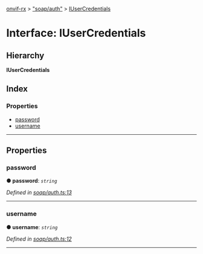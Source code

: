 [onvif-rx](../README.md) > ["soap/auth"](../modules/_soap_auth_.md) > [IUserCredentials](../interfaces/_soap_auth_.iusercredentials.md)

# Interface: IUserCredentials

## Hierarchy

**IUserCredentials**

## Index

### Properties

* [password](_soap_auth_.iusercredentials.md#password)
* [username](_soap_auth_.iusercredentials.md#username)

---

## Properties

<a id="password"></a>

###  password

**● password**: *`string`*

*Defined in [soap/auth.ts:13](https://github.com/patrickmichalina/onvif-rx/blob/d62cee9/src/soap/auth.ts#L13)*

___
<a id="username"></a>

###  username

**● username**: *`string`*

*Defined in [soap/auth.ts:12](https://github.com/patrickmichalina/onvif-rx/blob/d62cee9/src/soap/auth.ts#L12)*

___

